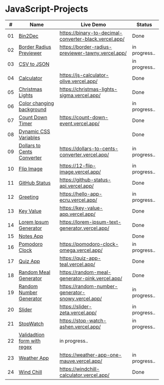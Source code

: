 # JavaScript-Projects



#| Name  |  Live Demo | Status |
---- | ------------- | ------------- |------------- |
01 | [Bin2Dec](https://github.com/vlad434/JavaScript/tree/master/Bin2Dec) | https://binary-to-decimal-converter-black.vercel.app/ | Done  |
02 | [Border Radius Previewer](https://github.com/vlad434/JavaScript/tree/master/Border-radius%20Previewer) | https://border-radius-previewer-tawny.vercel.app/  | in progress..  |
03 | [CSV to JSON](https://github.com/vlad434/JavaScript/tree/master/CSV%20to%20JSON%20converter)  |   | in progress..  | 
04 | [Calculator](https://github.com/vlad434/JavaScript/tree/master/Calculator) | https://js-calculator-olive.vercel.app/ | Done  | 
05 | [Christmas Lights](https://github.com/vlad434/JavaScript/tree/master/Christmas%20Lights) |  https://christmas-lights-sigma.vercel.app/  | Done  | 
06 | [Color changing background](https://github.com/vlad434/JavaScript/tree/master/Color%20Changing%20background)  |    | in progress..  | 
07 | [Count Down Timer](https://github.com/vlad434/JavaScript/tree/master/Count%20down%20Timer) |  https://count-down-event.vercel.app/  | Done  |  
08 | [Dynamic CSS Variables](https://github.com/vlad434/JavaScript/tree/master/Dinamic%20CSS%20Variables) |   | Done  |
09 | [Dollars to Cents Converter](https://github.com/vlad434/JavaScript/tree/master/Dollars%20to%20cents%20converter) |  https://dollars-to-cents-converter.vercel.app/ | in progress..  |  
10 | [Flip Image](https://github.com/vlad434/JavaScript/tree/master/Dollars%20to%20cents%20converter) | https://12-flip-image.vercel.app/ | in progress..  |  
11 | [GitHub Status](https://github.com/vlad434/JavaScript/tree/master/GItHub%20Status) | https://github-status-api.vercel.app/ | Done  |  
12 | [Greeting](https://github.com/vlad434/JavaScript/tree/master/Greeting) | https://hello-app-ecru.vercel.app/ | in progress..  | 
13 | [Key Value](https://github.com/vlad434/JavaScript/tree/master/Key%20Value%20App) | https://key-value-app.vercel.app/ | Done |
14 | [Lorem Ipsum Generator](https://github.com/vlad434/JavaScript/tree/master/Lorem%20Ipsum%20Generator) | https://lorem-ipsum-text-generator.vercel.app/ | Done  | 
15 | [Notes App](https://github.com/vlad434/JavaScript/tree/master/Notes%20App) |  | Done  | 
16 | [Pomodoro Clock](https://github.com/vlad434/JavaScript/tree/master/Pomodoro%20Clock) |  https://pomodoro-clock-omega.vercel.app/ | in progress..  | 
17 | [Quiz App](https://github.com/vlad434/JavaScript/tree/master/Quiz%20App) |  https://quiz-app-teal.vercel.app/ | Done  | 
18 | [Random Meal Generator](https://github.com/vlad434/JavaScript/tree/master/Random%20Meal%20Generator) | https://random-meal-generator-pink.vercel.app/ | Done  | 
19 | [Random Number Generator](https://github.com/vlad434/JavaScript/tree/master/Random%20Number%20Generator) | https://random-number-generator-snowy.vercel.app/ | in progress..  | 
20 | [Slider](https://github.com/vlad434/JavaScript/tree/master/Slider) | https://slider-zeta.vercel.app/ | in progress..  | 
21 | [StopWatch](https://github.com/vlad434/JavaScript/tree/master/StopWatch) |  https://stop-watch-ashen.vercel.app/ | in progress..  | 
22 | [Validadtion form with regex](https://github.com/vlad434/JavaScript-Projects/tree/master/Validation%20form%20with%20regex) |  in progress..  |  
23 | [Weather App](https://github.com/vlad434/JavaScript/tree/master/Weather%20App) | https://weather-app-one-mauve.vercel.app/ | in progress..  | 
24 | [Wind Chill](https://github.com/vlad434/JavaScript/tree/master/WindChill) | https://windchill-calculator.vercel.app/ | Done  |  


